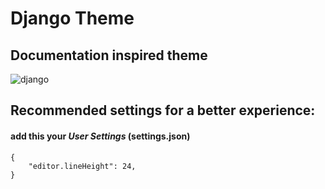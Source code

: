 # Django Theme
## Documentation inspired theme
![django](https://raw.githubusercontent.com/victorzevallos/vscode-theme-django/master/images/code.png)

## Recommended settings for a better experience:
#### add this your ***User Settings*** (settings.json)
```
{
    "editor.lineHeight": 24,
}
  ```
